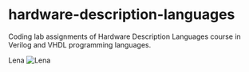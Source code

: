 # hardware-description-languages
Coding lab assignments of Hardware Description Languages course in Verilog and VHDL programming languages.
 
 Lena
 ![Lena](https://www.researchgate.net/profile/Costin-Anton_Boiangiu/publication/260076060/figure/fig3/AS:297202648928265@1447870041608/Lena-input-image.png)

